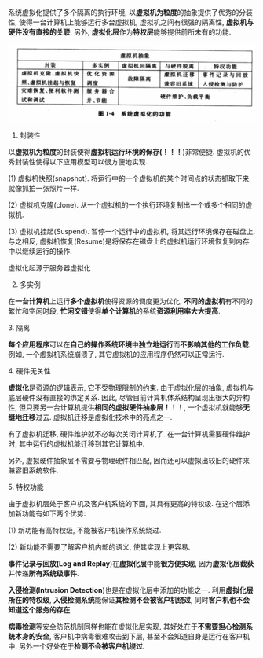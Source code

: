 系统虚拟化提供了多个隔离的执行环境, 以**虚拟机为粒度**的抽象提供了优秀的分装性, 使得一台计算机上能够运行多台虚拟机, 虚拟机之间有很强的隔离性, **虚拟机与硬件没有直接的关联**. 另外, **虚拟化层**作为**特权层**能够提供前所未有的功能.

![config](./images/4.png)

1. 封装性

以**虚拟机为粒度**的封装使得**虚拟机运行环境的保存(！！！**)非常便捷. 虚拟机的优秀封装性使得以下应用模型可以很方便地实现.

(1) 虚拟机快照(snapshot). 将运行中的一个虚拟机的某个时间点的状态抓取下来, 就像抓拍一张照片一样.

(2) 虚拟机克隆(clone). 从一个虚拟机的一个执行环境复制出一个或多个相同的虚拟机.

(3) 虚拟机挂起(Suspend). 暂停一个运行中的虚拟机, 将其运行环境保存在磁盘上. 与之相反, 虚拟机恢复(Resume)是将保存在磁盘上的虚拟机运行环境恢复到内存中以继续运行的操作.

虚拟化起源于服务器虚拟化

2. 多实例

在**一台计算机**上运行**多个虚拟机**使得资源的调度更为优化, **不同的虚拟机**有不同的繁忙和空闲时段, **忙闲交错**使得**单个计算机**的系统**资源利用率大大提高**.

3. 隔离

**每个应用程序**可以在**自己的操作系统环境**中**独立地运行**而**不影响其他的工作负载**. 例如, 一个虚拟机系统崩溃了, 其它虚拟机的应用程序仍然可以正常运行.

4. 硬件无关性

**虚拟化**是资源的逻辑表示, 它不受物理限制的约束. 由于虚拟化层的抽象, 虚拟机与底层硬件没有直接的绑定关系. 因此, 尽管目前计算机体系结构呈现出很大的异构性, 但只要另一台计算机提供**相同的虚拟硬件抽象层！！！**, 一个虚拟机就能够**无缝地迁移**过去. 虚拟机迁移是虚拟化技术中的亮点之一.

有了虚拟机迁移, 硬件维护就不必每次关闭计算机了. 在一台计算机需要硬件维护时, 其中运行的虚拟机能迁移到其它计算机中.

另外, 虚拟硬件抽象层不需要与物理硬件相匹配, 因而还可以虚拟出较旧的硬件来兼容旧系统软件.

5. 特权功能

由于虚拟机层处于客户机及客户机系统的下面, 其具有更高的特权级. 在这个层添加新功能有如下两个优势:

(1) 新功能有高特权级, 不能被客户机操作系统绕过.

(2) 新功能不需要了解客户机内部的语义, 使其实现上更容易.

**事件记录与回放(Log and Replay**)在**虚拟化层**中能**很方便实现**, 因为**虚拟化层截获**并传递**所有系统级事件**.

**入侵检测(Intrusion Detection**)也是在虚拟化层中添加的功能之一. 利用**虚拟化层所在的特权级**, **入侵检测系统**能保证**其检测不会被客户机绕过**, 同时**客户机也不会知道这个服务的存在**.

**病毒检测**等安全防范机制同样也能在虚拟化层实现, 其好处在于**不需要担心检测系统本身的安全**, 客户机中病毒很难攻击到下层, 甚至不会知道自身是运行在客户机中. 另外一个好处在于**检测不会被客户机绕过**.